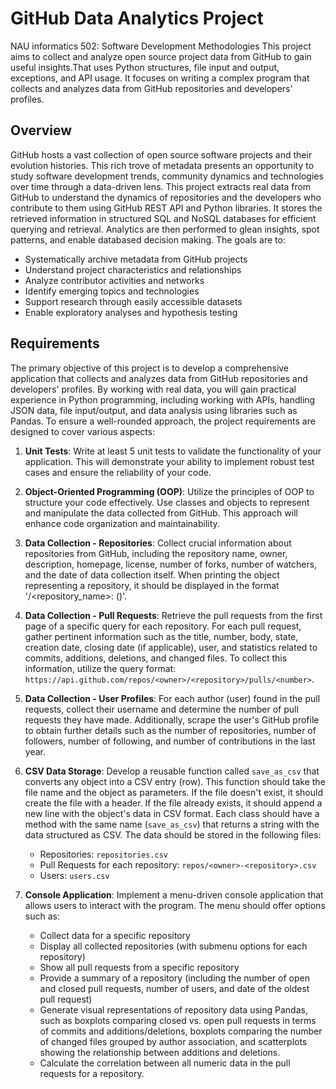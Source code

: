 # GitHub Data Analytics Project
NAU informatics 502: Software Development Methodologies
This project aims to collect and analyze open source project data from GitHub to gain useful insights.That uses Python structures, file input and output, exceptions, and API usage. It focuses on writing a complex program that collects and analyzes data from GitHub repositories and developers' profiles.

## Overview
GitHub hosts a vast collection of open source software projects and their evolution histories. This rich trove of metadata presents an opportunity to study software development trends, community dynamics and technologies over time through a data-driven lens.
This project extracts real data from GitHub to understand the dynamics of repositories and the developers who contribute to them using GitHub REST API and Python libraries. It stores the retrieved information in structured SQL and NoSQL databases for efficient querying and retrieval. Analytics are then performed to glean insights, spot patterns, and enable databased decision making.
The goals are to:
- Systematically archive metadata from GitHub projects
- Understand project characteristics and relationships
- Analyze contributor activities and networks
- Identify emerging topics and technologies
- Support research through easily accessible datasets
- Enable exploratory analyses and hypothesis testing

## Requirements

The primary objective of this project is to develop a comprehensive application that collects and analyzes data from GitHub repositories and developers' profiles. By working with real data, you will gain practical experience in Python programming, including working with APIs, handling JSON data, file input/output, and data analysis using libraries such as Pandas.
To ensure a well-rounded approach, the project requirements are designed to cover various aspects:

1. **Unit Tests**: Write at least 5 unit tests to validate the functionality of your application. This will demonstrate your ability to implement robust test cases and ensure the reliability of your code.

2. **Object-Oriented Programming (OOP)**: Utilize the principles of OOP to structure your code effectively. Use classes and objects to represent and manipulate the data collected from GitHub. This approach will enhance code organization and maintainability.

3. **Data Collection - Repositories**: Collect crucial information about repositories from GitHub, including the repository name, owner, description, homepage, license, number of forks, number of watchers, and the date of data collection itself. When printing the object representing a repository, it should be displayed in the format '<owner>/<repository_name>: <description> (<watchers>)'.

4. **Data Collection - Pull Requests**: Retrieve the pull requests from the first page of a specific query for each repository. For each pull request, gather pertinent information such as the title, number, body, state, creation date, closing date (if applicable), user, and statistics related to commits, additions, deletions, and changed files. To collect this information, utilize the query format: `https://api.github.com/repos/<owner>/<repository>/pulls/<number>`.

5. **Data Collection - User Profiles**: For each author (user) found in the pull requests, collect their username and determine the number of pull requests they have made. Additionally, scrape the user's GitHub profile to obtain further details such as the number of repositories, number of followers, number of following, and number of contributions in the last year.

6. **CSV Data Storage**: Develop a reusable function called `save_as_csv` that converts any object into a CSV entry (row). This function should take the file name and the object as parameters. If the file doesn't exist, it should create the file with a header. If the file already exists, it should append a new line with the object's data in CSV format. Each class should have a method with the same name (`save_as_csv`) that returns a string with the data structured as CSV. The data should be stored in the following files:
   - Repositories: `repositories.csv`
   - Pull Requests for each repository: `repos/<owner>-<repository>.csv`
   - Users: `users.csv`

7. **Console Application**: Implement a menu-driven console application that allows users to interact with the program. The menu should offer options such as:
   - Collect data for a specific repository
   - Display all collected repositories (with submenu options for each repository)
   - Show all pull requests from a specific repository
   - Provide a summary of a repository (including the number of open and closed pull requests, number of users, and date of the oldest pull request)
   - Generate visual representations of repository data using Pandas, such as boxplots comparing closed vs. open pull requests in terms of commits and additions/deletions, boxplots comparing the number of changed files grouped by author association, and scatterplots showing the relationship between additions and deletions.
   - Calculate the correlation between all numeric data in the pull requests for a repository.
